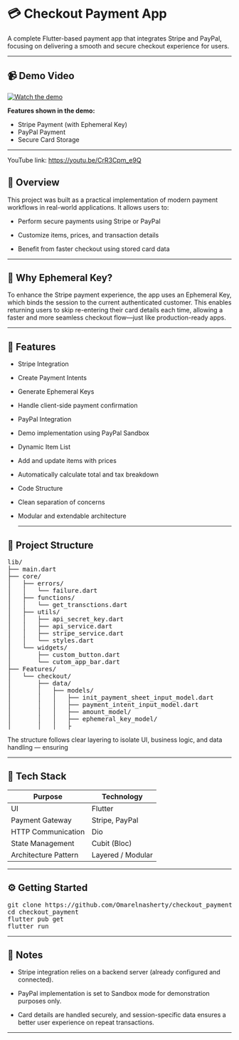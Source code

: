 




# 💳 Checkout Payment App
A complete Flutter-based payment app that integrates Stripe and PayPal, focusing on delivering a smooth and secure checkout experience for users.


---

## 📹 Demo Video

[![Watch the demo](https://img.youtube.com/vi/CrR3Cpm_e9Q/0.jpg)](https://youtu.be/CrR3Cpm_e9Q)

**Features shown in the demo:**
- Stripe Payment (with Ephemeral Key)
- PayPal Payment
- Secure Card Storage

---

YouTube link: https://youtu.be/CrR3Cpm_e9Q


## 🚀 Overview
This project was built as a practical implementation of modern payment workflows in real-world applications.
It allows users to:

* Perform secure payments using Stripe or PayPal

- Customize items, prices, and transaction details

- Benefit from faster checkout using stored card data

 ---
  
## 🔐 Why Ephemeral Key?
To enhance the Stripe payment experience, the app uses an Ephemeral Key, which binds the session to the current authenticated customer.
This enables returning users to skip re-entering their card details each time, allowing a faster and more seamless checkout flow—just like production-ready apps.

---


## 🧩 Features
- Stripe Integration

- Create Payment Intents

- Generate Ephemeral Keys

- Handle client-side payment confirmation

- PayPal Integration

- Demo implementation using PayPal Sandbox

- Dynamic Item List

- Add and update items with prices

- Automatically calculate total and tax breakdown

- Code Structure

- Clean separation of concerns

- Modular and extendable architecture

  ---

## 📁 Project Structure
<pre>
lib/
├── main.dart
├── core/
│   ├── errors/
│   │   └── failure.dart
│   ├── functions/
│   │   └── get_transctions.dart
│   ├── utils/
│   │   ├── api_secret_key.dart
│   │   ├── api_service.dart
│   │   ├── stripe_service.dart
│   │   └── styles.dart
│   └── widgets/
│       ├── custom_button.dart
│       └── cutom_app_bar.dart
├── Features/
│   └── checkout/
│       ├── data/
│       │   ├── models/
│       │   │   ├── init_payment_sheet_input_model.dart
│       │   │   ├── payment_intent_input_model.dart
│       │   │   ├── amount_model/
│       │   │   ├── ephemeral_key_model/
│       │   │   ├
</pre>

The structure follows clear layering to isolate UI, business logic, and data handling — ensuring 

---

## 🧠 Tech Stack

| Purpose                | Technology        |
|------------------------|------------------|
| UI                     | Flutter           |
| Payment Gateway        | Stripe, PayPal    |
| HTTP Communication     | Dio               |
| State Management       | Cubit (Bloc)      |
| Architecture Pattern   | Layered / Modular |

---
## ⚙️ Getting Started
<pre>
git clone https://github.com/Omarelnasherty/checkout_payment.git
cd checkout_payment
flutter pub get
flutter run
</pre>

---

## 📌 Notes
- Stripe integration relies on a backend server (already configured and connected).

- PayPal implementation is set to Sandbox mode for demonstration purposes only.

- Card details are handled securely, and session-specific data ensures a better user experience on repeat transactions.

--- 




